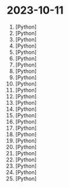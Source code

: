 # 2023-10-11

1. [](https://github.comundefined "Dev tool that writes scalable apps from scratch while the developer oversees the implementation") [Python]
2. [](https://github.comundefined "Build high-quality LLM apps - from prototyping, testing to production deployment and monitoring.") [Python]
3. [](https://github.comundefined "Python - 100天从新手到大师") [Python]
4. [](https://github.comundefined "GPT-powered chat for documentation, chat with your documents") [Python]
5. [](https://github.comundefined "Visual Instruction Tuning: Large Language-and-Vision Assistant built towards multimodal GPT-4 level capabilities.") [Python]
6. [](https://github.comundefined "") [Python]
7. [](https://github.comundefined "为ChatGPT/GLM提供实用化交互界面，特别优化论文阅读/润色/写作体验，模块化设计，支持自定义快捷按钮&函数插件，支持Python和C++等项目剖析&自译解功能，PDF/LaTex论文翻译&总结功能，支持并行问询多种LLM模型，支持chatglm2等本地模型。兼容文心一言, moss, llama2, rwkv, claude2, 通义千问, 书生, 讯飞星火等。") [Python]
8. [](https://github.comundefined "Langchain-Chatchat（原Langchain-ChatGLM）基于 Langchain 与 ChatGLM 等语言模型的本地知识库问答 | Langchain-Chatchat (formerly langchain-ChatGLM), local knowledge based LLM (like ChatGLM) QA app with langchain") [Python]
9. [](https://github.comundefined "Stable Diffusion web UI") [Python]
10. [](https://github.comundefined "ChatGLM-6B: An Open Bilingual Dialogue Language Model | 开源双语对话语言模型") [Python]
11. [](https://github.comundefined "The official gpt4free repository | various collection of powerful language models") [Python]
12. [](https://github.comundefined "潘多拉，一个让你呼吸顺畅的ChatGPT。Pandora, a ChatGPT client that lets you breathe freely.") [Python]
13. [](https://github.comundefined "Code and documents of LongLoRA and LongAlpaca") [Python]
14. [](https://github.comundefined "Image Polygonal Annotation with Python (polygon, rectangle, circle, line, point and image-level flag annotation).") [Python]
15. [](https://github.comundefined "Langchain + Docker + Neo4j") [Python]
16. [](https://github.comundefined "The official Python library for the OpenAI API") [Python]
17. [](https://github.comundefined "The official repo of Qwen (通义千问) chat & pretrained large language model proposed by Alibaba Cloud.") [Python]
18. [](https://github.comundefined "A series of large language models developed by Baichuan Intelligent Technology") [Python]
19. [](https://github.comundefined "DeepSpeed is a deep learning optimization library that makes distributed training and inference easy, efficient, and effective.") [Python]
20. [](https://github.comundefined "⚡ Building applications with LLMs through composability ⚡") [Python]
21. [](https://github.comundefined "Next generation face swapper and enhancer") [Python]
22. [](https://github.comundefined "ToRA is a series of Tool-integrated Reasoning LLM Agents designed to solve challenging mathematical reasoning problems by interacting with tools.") [Python]
23. [](https://github.comundefined "Example models using DeepSpeed") [Python]
24. [](https://github.comundefined "Hackable implementation of state-of-the-art open-source LLMs based on nanoGPT. Supports flash attention, 4-bit and 8-bit quantization, LoRA and LLaMA-Adapter fine-tuning, pre-training. Apache 2.0-licensed.") [Python]
25. [](https://github.comundefined "Finetune llama2-70b and codellama on MacBook Air without quantization") [Python]
